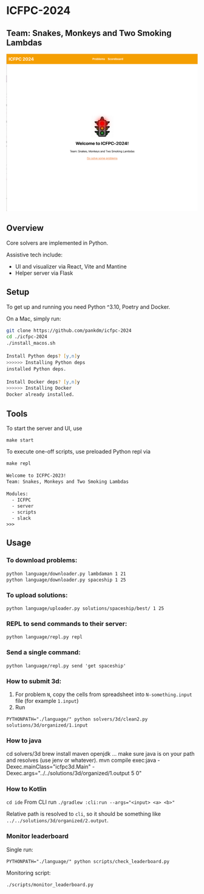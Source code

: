 # ICFPC-2024

## Team: Snakes, Monkeys and Two Smoking Lambdas

![splash](repo/splash.png)

## Overview

Core solvers are implemented in Python.

Assistive tech include:
 - UI and visualizer via React, Vite and Mantine
 - Helper server via Flask

## Setup

To get up and running you need Python ^3.10, Poetry and Docker.

On a Mac, simply run:

```zsh
git clone https://github.com/pankdm/icfpc-2024
cd ./icfpc-2024
./install_macos.sh

Install Python deps? [y,n]y
>>>>>> Installing Python deps
installed Python deps.

Install Docker deps? [y,n]y
>>>>>> Installing Docker
Docker already installed.
````

## Tools

To start the server and UI, use

```
make start
```

To execute one-off scripts, use preloaded Python repl via

```
make repl

Welcome to ICFPC-2023!
Team: Snakes, Monkeys and Two Smoking Lambdas

Modules:
  - ICFPC
  - server
  - scripts
  - slack
>>>
```


## Usage


### To download problems:

```
python language/downloader.py lambdaman 1 21
python language/downloader.py spaceship 1 25
```

### To upload solutions:

```
python language/uploader.py solutions/spaceship/best/ 1 25
```


### REPL to send commands to their server:

```
python language/repl.py repl
```

### Send a single command:

```
python language/repl.py send 'get spaceship'
```

### How to submit 3d:

1. For problem `N`, copy the cells from spreadsheet into `N-something.input` file (for example `1.input`)
2. Run

```
PYTHONPATH="./language/" python solvers/3d/clean2.py solutions/3d/organized/1.input
```

### How to java
cd solvers/3d
brew install maven openjdk
... make sure java is on your path and resolves (use jenv or whatever).
mvn compile exec:java -Dexec.mainClass="icfpc3d.Main" -Dexec.args="../../solutions/3d/organized/1.output 5 0"

### How to Kotlin
`cd ide`
From CLI run `./gradlew :cli:run --args="<input> <a> <b>"`

Relative path is resolved to `cli`, so it should be something like `../../solutions/3d/organized/2.output`.


### Monitor leaderboard

Single run:

```
PYTHONPATH="./language/" python scripts/check_leaderboard.py
```

Monitoring script:

```
./scripts/monitor_leaderboard.py
```

